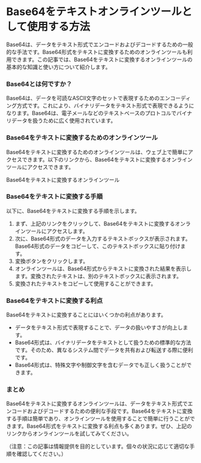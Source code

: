 Base64をテキストオンラインツールとして使用する方法
============================

Base64は、データをテキスト形式でエンコードおよびデコードするための一般的な手法です。Base64形式をテキストに変換するためのオンラインツールも利用できます。この記事では、Base64をテキストに変換するオンラインツールの基本的な知識と使い方について紹介します。

### Base64とは何ですか？

Base64は、データを可読なASCII文字のセットで表現するためのエンコーディング方式です。これにより、バイナリデータをテキスト形式で表現できるようになります。Base64は、電子メールなどのテキストベースのプロトコルでバイナリデータを扱うために広く使用されています。

### Base64をテキストに変換するためのオンラインツール

Base64をテキストに変換するためのオンラインツールは、ウェブ上で簡単にアクセスできます。以下のリンクから、Base64をテキストに変換するオンラインツールにアクセスできます。

Base64をテキストに変換するオンラインツール

### Base64をテキストに変換する手順

以下に、Base64をテキストに変換する手順を示します。

1. まず、上記のリンクをクリックして、Base64をテキストに変換するオンラインツールにアクセスします。
2. 次に、Base64形式のデータを入力するテキストボックスが表示されます。Base64形式のデータをコピーして、このテキストボックスに貼り付けます。
3. 変換ボタンをクリックします。
4. オンラインツールは、Base64形式からテキストに変換された結果を表示します。変換されたテキストは、別のテキストボックスに表示されます。
5. 変換されたテキストをコピーして使用することができます。

### Base64をテキストに変換する利点

Base64をテキストに変換することにはいくつかの利点があります。

- データをテキスト形式で表現することで、データの扱いやすさが向上します。
- Base64形式は、バイナリデータをテキストとして扱うための標準的な方法です。そのため、異なるシステム間でデータを共有および転送する際に便利です。
- Base64形式は、特殊文字や制御文字を含むデータでも正しく扱うことができます。

### まとめ

Base64をテキストに変換するオンラインツールは、データをテキスト形式でエンコードおよびデコードするための便利な手段です。Base64をテキストに変換する手順は簡単であり、オンラインツールを使用することで簡単に行うことができます。Base64形式をテキストに変換する利点も多くあります。ぜひ、上記のリンクからオンラインツールを試してみてください。

（注意：この記事は情報提供を目的としています。個々の状況に応じて適切な手順を確認してください。）